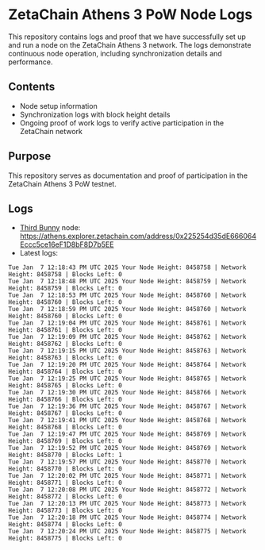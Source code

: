 # ZetaChain Athens 3 PoW Node Logs
This repository contains logs and proof that we have successfully set up and run a node on the ZetaChain Athens 3 network. The logs demonstrate continuous node operation, including synchronization details and performance.

## Contents
- Node setup information
- Synchronization logs with block height details
- Ongoing proof of work logs to verify active participation in the ZetaChain network

## Purpose
This repository serves as documentation and proof of participation in the ZetaChain Athens 3 PoW testnet.

## Logs

- [Third Bunny](https://thirdbunny.xyz/) node: https://athens.explorer.zetachain.com/address/0x225254d35dE666064Eccc5ce16eF1D8bF8D7b5EE
- Latest logs:
```
Tue Jan  7 12:18:43 PM UTC 2025 Your Node Height: 8458758 | Network Height: 8458758 | Blocks Left: 0
Tue Jan  7 12:18:48 PM UTC 2025 Your Node Height: 8458759 | Network Height: 8458759 | Blocks Left: 0
Tue Jan  7 12:18:53 PM UTC 2025 Your Node Height: 8458760 | Network Height: 8458760 | Blocks Left: 0
Tue Jan  7 12:18:59 PM UTC 2025 Your Node Height: 8458760 | Network Height: 8458760 | Blocks Left: 0
Tue Jan  7 12:19:04 PM UTC 2025 Your Node Height: 8458761 | Network Height: 8458761 | Blocks Left: 0
Tue Jan  7 12:19:09 PM UTC 2025 Your Node Height: 8458762 | Network Height: 8458762 | Blocks Left: 0
Tue Jan  7 12:19:15 PM UTC 2025 Your Node Height: 8458763 | Network Height: 8458763 | Blocks Left: 0
Tue Jan  7 12:19:20 PM UTC 2025 Your Node Height: 8458764 | Network Height: 8458764 | Blocks Left: 0
Tue Jan  7 12:19:25 PM UTC 2025 Your Node Height: 8458765 | Network Height: 8458765 | Blocks Left: 0
Tue Jan  7 12:19:30 PM UTC 2025 Your Node Height: 8458766 | Network Height: 8458766 | Blocks Left: 0
Tue Jan  7 12:19:36 PM UTC 2025 Your Node Height: 8458767 | Network Height: 8458767 | Blocks Left: 0
Tue Jan  7 12:19:41 PM UTC 2025 Your Node Height: 8458768 | Network Height: 8458768 | Blocks Left: 0
Tue Jan  7 12:19:47 PM UTC 2025 Your Node Height: 8458769 | Network Height: 8458769 | Blocks Left: 0
Tue Jan  7 12:19:52 PM UTC 2025 Your Node Height: 8458769 | Network Height: 8458770 | Blocks Left: 1
Tue Jan  7 12:19:57 PM UTC 2025 Your Node Height: 8458770 | Network Height: 8458770 | Blocks Left: 0
Tue Jan  7 12:20:02 PM UTC 2025 Your Node Height: 8458771 | Network Height: 8458771 | Blocks Left: 0
Tue Jan  7 12:20:08 PM UTC 2025 Your Node Height: 8458772 | Network Height: 8458772 | Blocks Left: 0
Tue Jan  7 12:20:13 PM UTC 2025 Your Node Height: 8458773 | Network Height: 8458773 | Blocks Left: 0
Tue Jan  7 12:20:18 PM UTC 2025 Your Node Height: 8458774 | Network Height: 8458774 | Blocks Left: 0
Tue Jan  7 12:20:24 PM UTC 2025 Your Node Height: 8458775 | Network Height: 8458775 | Blocks Left: 0
```
